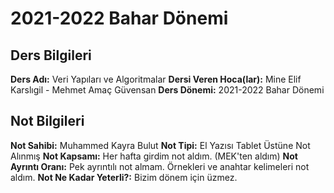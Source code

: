# 2021-2022 Bahar Dönemi

## Ders Bilgileri
**Ders Adı:** Veri Yapıları ve Algoritmalar
**Dersi Veren Hoca(lar):** Mine Elif Karslıgil - Mehmet Amaç Güvensan
**Ders Dönemi:** 2021-2022 Bahar Dönemi 

## Not Bilgileri
**Not Sahibi:** Muhammed Kayra Bulut
**Not Tipi:** El Yazısı Tablet Üstüne Not Alınmış
**Not Kapsamı:** Her hafta girdim not aldım. (MEK'ten aldım)
**Not Ayrıntı Oranı:** Pek ayrıntılı not almam. Örnekleri ve anahtar kelimeleri not aldım.
**Not Ne Kadar Yeterli?:** Bizim dönem için üzmez.